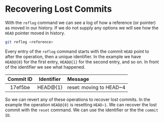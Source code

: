 # Recovering Lost Commits

With the `reflog` command we can see a log of how a reference (or pointer) as moved in our history. If we do not supply any options we will see how the `HEAD` pointer moved in history.  
```zsh
git reflog <reference>
```

Every entry of the `reflog` command starts with the commit `HEAD` point to after the operation, then a unique identifier. In the example we have `HEAD@{0}` for the first entry, `HEAD@{1}` for the second entry, and so on. In front of the identifier we see what happened.

| Commit ID | Identifier | Message                 |
| :-------: | :--------: | :---------------------- |
|  17ef5be  |  HEAD@{1}  | reset: moving to HEAD~4 |

So we can revert any of these operations to recover lost commits. In the example the operation `HEAD@{0}` is resetting `HEAD~1`. We can recover the lost commit with the `reset` command. We can use the identifier or the the `commit ID`.
